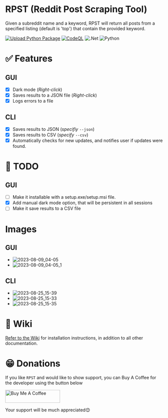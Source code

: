# RPST (Reddit Post Scraping Tool)
Given a subreddit name and a keyword, RPST will return all posts from a specified listing (default is 'top') that contain the provided keyword.

[![Upload Python Package](https://github.com/bellingcat/reddit-post-scraping-tool/actions/workflows/python-publish.yml/badge.svg)](https://github.com/rly0nheart/reddit-post-scraping-tool/actions/workflows/python-publish.yml) [![CodeQL](https://github.com/bellingcat/reddit-post-scraping-tool/actions/workflows/codeql.yml/badge.svg)](https://github.com/rly0nheart/reddit-post-scraping-tool/actions/workflows/codeql.yml) ![.Net](https://img.shields.io/badge/.NET-5C2D91?style=flat&logo=.net&logoColor=white) ![Python](https://img.shields.io/badge/python-3670A0?style=flat&logo=python&logoColor=ffdd54)

# ✅ Features
## GUI
- [x] Dark mode (*Right-click*)
- [x] Saves results to a JSON file (*Right-click*)
- [x] Logs errors to a file 

## CLI
- [x] Saves results to JSON (*specifiy* `--json`)
- [x] Saves results to CSV (*specify* `--csv`)
- [x] Automatically checks for new updates, and notifies user if updates were found.

# 📃 TODO
## GUI
- [ ] Make it installable with a setup.exe/setup.msi file.
- [x] Add manual dark mode option, that will be persistent in all sessions
- [ ] Make it save results to a CSV file

# Images
## GUI
* ![2023-08-09_04-05](https://github.com/bellingcat/reddit-post-scraping-tool/assets/74001397/d8917a35-3eac-44ce-aa96-1f9685095254)
* ![2023-08-09_04-05_1](https://github.com/bellingcat/reddit-post-scraping-tool/assets/74001397/d2fe7269-91d4-49ad-87fb-44282c5637a7)

## CLI
* ![2023-08-25_15-39](https://github.com/bellingcat/reddit-post-scraping-tool/assets/74001397/4bca09b3-271f-452d-81a7-39c9986539f2)
* ![2023-08-25_15-33](https://github.com/bellingcat/reddit-post-scraping-tool/assets/74001397/145016bd-57c8-48f5-91a9-76e26d0ac26e)
* ![2023-08-25_15-35](https://github.com/bellingcat/reddit-post-scraping-tool/assets/74001397/47ba23ad-8d32-49c5-8c16-34a903fbc581)




# 📖 Wiki
[Refer to the Wiki](https://github.com/bellingcat/reddit-post-scraping-tool/wiki) for installation instructions, in addition to all other documentation.

# 😁 Donations
If you like `RPST` and would like to show support, you can Buy A Coffee for the developer using the button below

<a href="https://www.buymeacoffee.com/_rly0nheart" target="_blank"><img src="https://cdn.buymeacoffee.com/buttons/default-orange.png" alt="Buy Me A Coffee" height="41" width="174"></a>

Your support will be much appreciated😊
